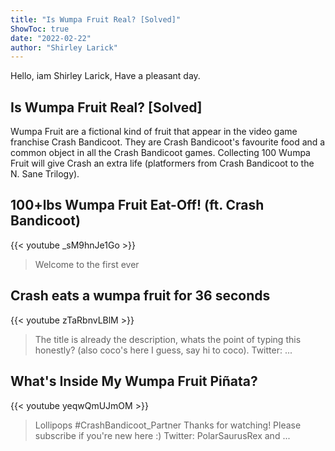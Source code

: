 ```yaml
---
title: "Is Wumpa Fruit Real? [Solved]"
ShowToc: true 
date: "2022-02-22"
author: "Shirley Larick" 
---
```


Hello, iam Shirley Larick, Have a pleasant day.
## Is Wumpa Fruit Real? [Solved]
Wumpa Fruit are a fictional kind of fruit that appear in the video game franchise Crash Bandicoot. They are Crash Bandicoot's favourite food and a common object in all the Crash Bandicoot games. Collecting 100 Wumpa Fruit will give Crash an extra life (platformers from Crash Bandicoot to the N. Sane Trilogy).

## 100+lbs Wumpa Fruit Eat-Off! (ft. Crash Bandicoot)
{{< youtube _sM9hnJe1Go >}}
>Welcome to the first ever 

## Crash eats a wumpa fruit for 36 seconds
{{< youtube zTaRbnvLBlM >}}
>The title is already the description, whats the point of typing this honestly? (also coco's here I guess, say hi to coco). Twitter: ...

## What's Inside My Wumpa Fruit Piñata?
{{< youtube yeqwQmUJmOM >}}
>Lollipops #CrashBandicoot_Partner Thanks for watching! Please subscribe if you're new here :) Twitter: PolarSaurusRex and ...

